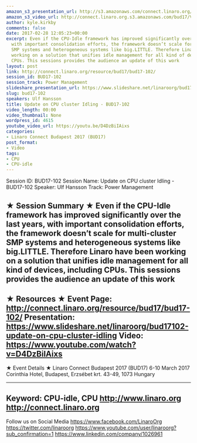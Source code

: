 ```yaml
---
amazon_s3_presentation_url: http://s3.amazonaws.com/connect.linaro.org/bud17/Presentations/BUD17-102%20-%20Update%20on%20CPU%20cluster%20idling.pdf
amazon_s3_video_url: http://connect.linaro.org.s3.amazonaws.com/bud17/Videos/Monday/BUD17-102%20Update%20on%20CPU%20cluster%20idling.mp4
author: kyle.kirkby
comments: false
date: 2017-02-28 12:05:23+00:00
excerpt: Even if the CPU-Idle framework has improved significantly over the last years,
  with important consolidation efforts, the framework doesn’t scale for multi-cluster
  SMP systems and heterogeneous systems like big.LITTLE. Therefore Linaro have been
  working on a solution that unifies idle management for all kind of devices, including
  CPUs. This sessions provides the audience an update of this work
layout: post
link: http://connect.linaro.org/resource/bud17/bud17-102/
session_id: BUD17-102
session_track: Power Management
slideshare_presentation_url: https://www.slideshare.net/linaroorg/bud17102-update-on-cpu-cluster-idling
slug: bud17-102
speakers: Ulf Hansson
title: Update on CPU cluster Idling - BUD17-102
video_length: 00:00
video_thumbnail: None
wordpress_id: 4615
youtube_video_url: https://youtu.be/D4DzBiIAixs
categories:
- Linaro Connect Budapest 2017 (BUD17)
post_format:
- Video
tags:
- CPU
- CPU-idle
---
```


Session ID: BUD17-102
Session Name: Update on CPU cluster Idling - BUD17-102
Speaker: Ulf Hansson
Track: Power Management

★ Session Summary ★
Even if the CPU-Idle framework has improved significantly over the last years, with important consolidation efforts, the framework doesn’t scale for multi-cluster SMP systems and heterogeneous systems like big.LITTLE. Therefore Linaro have been working on a solution that unifies idle management for all kind of devices, including CPUs. This sessions provides the audience an update of this work
---------------------------------------------------
★ Resources ★
Event Page: http://connect.linaro.org/resource/bud17/bud17-102/
Presentation: https://www.slideshare.net/linaroorg/bud17102-update-on-cpu-cluster-idling
Video: https://www.youtube.com/watch?v=D4DzBiIAixs
---------------------------------------------------

★ Event Details ★
Linaro Connect Budapest 2017 (BUD17)
6-10 March 2017
Corinthia Hotel, Budapest,
Erzsébet krt. 43-49,
1073 Hungary

---------------------------------------------------
Keyword: CPU-idle, CPU
http://www.linaro.org
http://connect.linaro.org
---------------------------------------------------
Follow us on Social Media
https://www.facebook.com/LinaroOrg
https://twitter.com/linaroorg
https://www.youtube.com/user/linaroorg?sub_confirmation=1
https://www.linkedin.com/company/1026961
